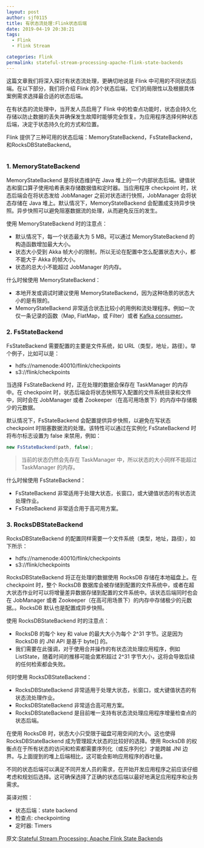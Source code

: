 ```yaml
---
layout: post
author: sjf0115
title: 有状态流处理:Flink状态后端
date: 2019-04-19 20:38:21
tags:
  - Flink
  - Flink Stream

categories: Flink
permalink: stateful-stream-processing-apache-flink-state-backends
---
```


这篇文章我们将深入探讨有状态流处理，更确切地说是 Flink 中可用的不同状态后端。在以下部分，我们将介绍 Flink 的3个状态后端，它们的局限性以及根据具体案例需求选择最合适的状态后端。

在有状态的流处理中，当开发人员启用了 Flink 中的检查点功能时，状态会持久化存储以防止数据的丢失并确保发生故障时能够完全恢复。为应用程序选择何种状态后端，决定于状态持久化的方式和位置。

Flink 提供了三种可用的状态后端：MemoryStateBackend，FsStateBackend，和RocksDBStateBackend。

![]()

### 1. MemoryStateBackend

MemoryStateBackend 是将状态维护在 Java 堆上的一个内部状态后端。键值状态和窗口算子使用哈希表来存储数据值和定时器。当应用程序 checkpoint 时，状态后端会在将状态发给 JobManager 之前对状态进行快照，JobManager 会将状态存储在 Java 堆上。默认情况下，MemoryStateBackend 会配置成支持异步快照。异步快照可以避免阻塞数据流的处理，从而避免反压的发生。

使用 MemoryStateBackend 时的注意点：
- 默认情况下，每一个状态最大为 5 MB。可以通过 MemoryStateBackend 的构造函数增加最大大小。
- 状态大小受到 Akka 帧大小的限制，所以无论在配置中怎么配置状态大小，都不能大于 Akka 的帧大小。
- 状态的总大小不能超过 JobManager 的内存。

什么时候使用 MemoryStateBackend：
- 本地开发或调试时建议使用 MemoryStateBackend，因为这种场景的状态大小的是有限的。
- MemoryStateBackend 非常适合状态比较小的用例和流处理程序。例如一次仅一条记录的函数（Map, FlatMap，或 Filter）或者 [Kafka consumer](http://smartsi.club/how-flink-manages-kafka-consumer-offsets.html)。

### 2. FsStateBackend

FsStateBackend 需要配置的主要是文件系统，如 URL（类型，地址，路径）。举个例子，比如可以是：
- hdfs://namenode:40010/flink/checkpoints
- s3://flink/checkpoints

当选择 FsStateBackend 时，正在处理的数据会保存在 TaskManager 的内存中。在 checkpoint 时，状态后端会将状态快照写入配置的文件系统目录和文件中，同时会在 JobManager 或者 Zookeeper（在高可用场景下）的内存中存储极少的元数据。

默认情况下，FsStateBackend 会配置提供异步快照，以避免在写状态 checkpoint 时阻塞数据流的处理。该特性可以通过在实例化 FsStateBackend 时将布尔标志设置为 false 来禁用，例如：
```java
new FsStateBackend(path, false);
```
> 当前的状态仍然会先存在 TaskManager 中，所以状态的大小同样不能超过 TaskManager 的内存。

什么时候使用 FsStateBackend：
- FsStateBackend 非常适用于处理大状态，长窗口，或大键值状态的有状态流处理作业。
- FsStateBackend 非常适合用于高可用方案。

### 3. RocksDBStateBackend

RocksDBStateBackend 的配置同样需要一个文件系统（类型，地址，路径），如下所示：
- hdfs://namenode:40010/flink/checkpoints
- s3://flink/checkpoints

RocksDBStateBackend 将正在处理的数据使用 RocksDB 存储在本地磁盘上。在 checkpoint 时，整个 RocksDB 数据库会被存储到配置的文件系统中，或者在超大状态作业时可以将增量差异数据存储到配置的文件系统中。该状态后端同时也会在 JobManager 或者 Zookeeper（在高可用场景下）的内存中存储极少的元数据。。RocksDB 默认也是配置成异步快照。

使用 RocksDBStateBackend 时的注意点：
- RocksDB 的每个 key 和 value 的最大大小为每个 2^31 字节。这是因为 RocksDB 的 JNI API 是基于 byte[] 的。
- 我们需要在此强调，对于使用合并操作的有状态流处理应用程序，例如 ListState，随着时间的推移可能会累积超过 2^31 字节大小，这将会导致后续的任何检索都会失败。

何时使用 RocksDBStateBackend：
- RocksDBStateBackend 非常适用于处理大状态，长窗口，或大键值状态的有状态流处理作业。
- RocksDBStateBackend 非常适合高可用方案。
- RocksDBStateBackend 是目前唯一支持有状态流处理应用程序增量检查点的状态后端。

在使用 RocksDB 时，状态大小只受限于磁盘可用空间的大小。这也使得 RocksDBStateBackend 成为管理超大状态的比较好的选择。使用 RocksDB 的权衡点在于所有状态的访问和检索都需要序列化（或反序列化）才能跨越 JNI 边界。与上面提到的堆上后端相比，这可能会影响应用程序的吞吐量。

不同的状态后端可以满足不同开发人员的需求，在开始开发应用程序之前应该仔细考虑和规划后选择。这可确保选择了正确的状态后端以最好地满足应用程序和业务需求。


英译对照：
- 状态后端：state backend
- 检查点: checkpointing
- 定时器: Timers

原文:[Stateful Stream Processing: Apache Flink State Backends](https://www.ververica.com/blog/stateful-stream-processing-apache-flink-state-backends)
